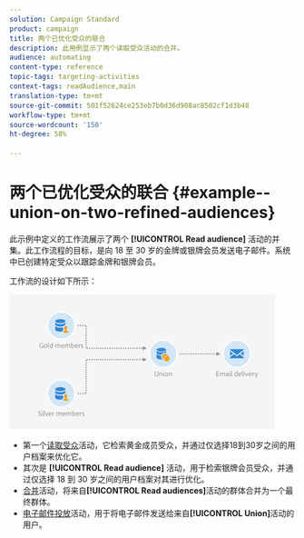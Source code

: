 ```yaml
---
solution: Campaign Standard
product: campaign
title: 两个已优化受众的联合
description: 此用例显示了两个读取受众活动的合并。
audience: automating
content-type: reference
topic-tags: targeting-activities
context-tags: readAudience,main
translation-type: tm+mt
source-git-commit: 501f52624ce253eb7b0d36d908ac8502cf1d3b48
workflow-type: tm+mt
source-wordcount: '150'
ht-degree: 58%

---
```



# 两个已优化受众的联合 {#example--union-on-two-refined-audiences}

此示例中定义的工作流展示了两个 **[!UICONTROL Read audience]** 活动的并集。此工作流程的目标，是向 18 至 30 岁的金牌或银牌会员发送电子邮件。系统中已创建特定受众以跟踪金牌和银牌会员。

工作流的设计如下所示：

![](assets/readaudience_activity_example1.png)

* 第一个[读取受众](../../automating/using/read-audience.md)活动，它检索黄金成员受众，并通过仅选择18到30岁之间的用户档案来优化它。
* 其次是 **[!UICONTROL Read audience]** 活动，用于检索银牌会员受众，并通过仅选择 18 到 30 岁之间的用户档案对其进行优化。
* [合并](../../automating/using/union.md)活动，将来自&#x200B;**[!UICONTROL Read audiences]**&#x200B;活动的群体合并为一个最终群体。
* [电子邮件投放](../../automating/using/email-delivery.md)活动，用于将电子邮件发送给来自&#x200B;**[!UICONTROL Union]**&#x200B;活动的用户。
